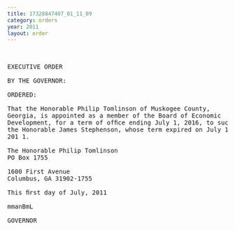 ```yaml
---
title: 17328847407_01_11_09
category: orders
year: 2011
layout: order
---
```


<pre> 

EXECUTIVE ORDER

BY THE GOVERNOR:

ORDERED:

That the Honorable Philip Tomlinson of Muskogee County,
Georgia, is appointed as a member of the Board of Economic
Development, for a term of ofﬁce ending July 1, 2016, to succeed
the Honorable James Stephenson, whose term expired on July 1,
201 1.

The Honorable Philip Tomlinson
PO Box 1755

1600 First Avenue
Columbus, GA 31902-1755

This ﬁrst day of July, 2011

mmanBmL

GOVERNOR

</pre>
